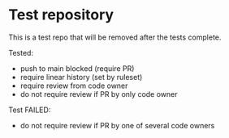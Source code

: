 # Test repository

This is a test repo that will be removed after the tests complete.

Tested:
- push to main blocked (require PR)
- require linear history (set by ruleset)
- require review from code owner
- do not require review if PR by only code owner

Test FAILED:
- do not require review if PR by one of several code owners

